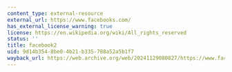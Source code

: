 ```yaml
---
content_type: external-resource
external_url: https://www.facebooks.com/
has_external_license_warning: true
license: https://en.wikipedia.org/wiki/All_rights_reserved
status: ''
title: facebook2
uid: 9d14b354-8be0-4b21-b335-788a52a5b1f7
wayback_url: https://web.archive.org/web/20241129080827/https://www.facebook.com/login/?next=https%3A%2F%2Fwww.facebook.com%2F
---
```

